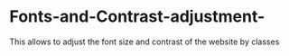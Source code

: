 # Fonts-and-Contrast-adjustment-
This allows to adjust the font size and contrast of the website by classes
